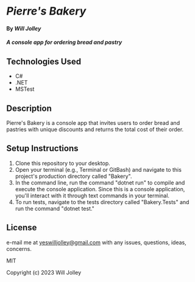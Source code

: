# _Pierre's Bakery_

#### By _Will Jolley_

#### _A console app for ordering bread and pastry_

## Technologies Used

* C#
* .NET
* MSTest


## Description

Pierre's Bakery is a console app that invites users to order bread and pastries with unique discounts and returns the total cost of their order. 

## Setup Instructions

1. Clone this repository to your desktop.
2. Open your terminal (e.g., Terminal or GitBash) and navigate to this project's production directory called "Bakery".
3. In the command line, run the command "dotnet run" to compile and execute the console application. Since this is a console application, you'll interact with it through text commands in your terminal.
4. To run tests, navigate to the tests directory called "Bakery.Tests" and run the command "dotnet test." 

## License

e-mail me at yeswilljolley@gmail.com with any issues, questions, ideas, concerns.

MIT

Copyright (c) 2023 Will Jolley